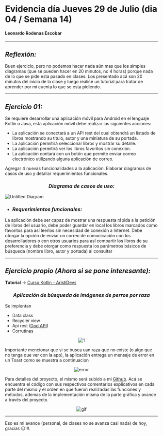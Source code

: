 # Evidencia día Jueves 29 de Julio (dia 04 / Semana 14)

#### Leonardo Rodenas Escobar 

---

## ___Reflexión:___

Buen ejercicio, pero no podemos hacer nada aún mas que los simples diagramas (que se pueden hacer en 20 minutos, no 4 horas) porque nada de lo que se pide esta pasado en clases. Los presentado acá son 20 minutos del inicio de la clase y luego realicé un tutorial para tratar de aprender por mi cuenta lo que se esta pidiendo.

---

## ___Ejercicio 01:___ 

Se requiere desarrollar una aplicación móvil para Android en el lenguaje Kotlin o Java, esta aplicación móvil debe realizar las siguientes acciones:

- La aplicación se conectará a un API rest del cual obtendrá un listado de libros mostrando su titulo, autor y una miniatura de su portada.
- La aplicación permitirá seleccionar libros y mostrar su detalle.
- La aplicación permitirá ver los libros favoritos sin conexión.
- La aplicación contará con un botón que permite enviar correo electrónico utilizando alguna aplicación de correo.

Agregar 4 nuevas funcionalidades a la aplicación.
Elaborar diagramas de casos de uso y detallar requerimientos funcionales.

<center>

### ___Diagrama de casos de uso:___

</center>

![Untitled Diagram](https://i.imgur.com/Y3KAtfc.png)

+ ### ___Requerimientos funcionales:___
   
La aplicación debe ser capaz de mostrar una respuesta rápida a la petición de libros del usuario, debe poder guardar en local los libros marcados como favoritos para así leerlos sin necesidad de conexión a Internet. Debe otorgar la opción de enviar un correo de comunicación con los desarrolladores o con otros usuarios para así compartir los libros de su preferencia y debe otorgar como respuesta los parámetros básicos de búsqueda (nombre libro, autor y portada) al consultar

---

## ___Ejercicio propio (Ahora si se pone interesante):___

__Tutorial__ → [Curso Kotlin - AristiDevs](https://cursokotlin.com/tutorial-retrofit-2-en-kotlin-con-corrutinas-consumiendo-api-capitulo-20-v2/)

<center>

### ___Aplicación de búsqueda de imágenes de perros por raza___

</center>

Se implentan 

- Data class
- Recycler view
- Api rest ([Dod API](https://dog.ceo/dog-api/))
- Corrutinas
  
<center>

![1](https://i.imgur.com/zw8F7uW.png)

</center>

Importante mencionar que si se busca uan raza que no existe (o algo que no tenga que ver con la app), la aplicación entrega un mensaje de error en un Toast como se muestra a continuacion

<center>

![error](https://i.imgur.com/dAu0FoM.png)

</center>

Para detalles del proyecto, el mismo será subido a mi [Github](https://github.com/Leonardo-Rodenas/MODULO_4_DESARROLLO_DE_APLICACIONES_MOVILES_ANDROID_KOTLIN). Acá se  encuentra el código con sus respectivos comentarios explicativos en cada parte del mismo y el orden en que fueron realizadas las funciones y métodos, ademas de la implementación misma de la parte gráfica y avance a través del proyecto.


<center>

![gif](https://s6.gifyu.com/images/20210729_122034.gif)


</center>

---

Eso es mi avance (personal, de clases no se avanza casi nada) de hoy, gracias :unamused:!!!.